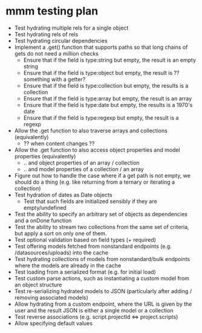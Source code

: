 # mmm testing plan

- Test hydrating multiple rels for a single object
- Test hydrating rels of rels
- Test hydrating circular dependencies
- Implement a .get() function that supports paths so that long chains of gets do not need a million checks
  - Ensure that if the field is type:string but empty, the result is an empty string
  - Ensure that if the field is type:object but empty, the result is ?? something with a getter?
  - Ensure that if the field is type:collection but empty, the results is a collection
  - Ensure that if the field is type:array but empty, the result is an array
  - Ensure that if the field is type:date but empty, the results is a 1970's date
  - Ensure that if the field is type:regexp but empty, the result is a regexp
- Allow the .get function to also traverse arrays and collections (equivalently)
  - ?? when content changes ??
- Allow the .get function to also access object properties and model properties (equivalently)
  - .. and object properties of an array / collection
  - .. and model properties of a collection / an array
- Figure out how to handle the case where if a get path is not empty, we should do a thing (e.g. like returning from a ternary or iterating a collection)
- Test hydration of dates as Date objects
  - Test that such fields are initialized sensibly if they are empty/undefined
- Test the ability to specify an arbitrary set of objects as dependencies and a onDone function
- Test the ability to stream two collections from the same set of criteria, but apply a sort on only one of them.
- Test optional validation based on field types (+ required)
- Test offering models fetched from nonstandard endpoints (e.g. /datasources/uploads) into the cache
- Test hydrating collections of models from nonstandard/bulk endpoints where the models are already in the cache
- Test loading from a serialized format (e.g. for initial load)
- Test custom parse actions, such as instantiating a custom model from an object structure
- Test re-serializing hydrated models to JSON (particularly after adding / removing associated models)
- Allow hydrating from a custom endpoint, where the URL is given by the user and the result JSON is either a single model or a collection
- Test reverse associations (e.g. script.projectId <=> project.scripts)
- Allow specifying default values
